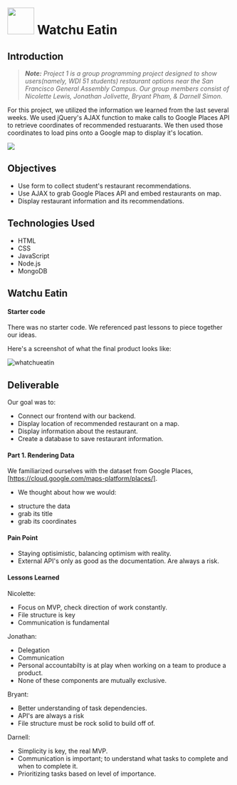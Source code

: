 # <img src="https://cloud.githubusercontent.com/assets/7833470/10423298/ea833a68-7079-11e5-84f8-0a925ab96893.png" width="60"> Watchu Eatin

## Introduction

> ***Note:*** *Project 1 is a group programming project designed to show users(namely, WDI 51 students) restaurant options near the San Francisco General Assembly Campus. Our group members consist of Nicolette Lewis, Jonathan Jolivette, Bryant Pham, & Darnell Simon.*

For this project, we utilized the information we learned from the last several weeks. We used jQuery's AJAX function to make calls to Google Places API to retrieve coordinates of recommended restuarants. We then used those coordinates to load pins onto a Google map to display it's location. 

![](https://media.giphy.com/media/iMBIti67aQVqvIXTrr/giphy.gif)

## Objectives

- Use form to collect student's restaurant recommendations.
- Use AJAX to grab Google Places API and embed restaurants on map.
- Display restaurant information and its recommendations.

## Technologies Used

- HTML
- CSS
- JavaScript
- Node.js
- MongoDB

## Watchu Eatin

#### Starter code

There was no starter code. We referenced past lessons to piece together our ideas.

Here's a screenshot of what the final product looks like:

![whatchueatin](https://imgur.com/3mzzaI6) 

## Deliverable

Our goal was to:
- Connect our frontend with our backend.
- Display location of recommended restaurant on a map.
- Display information about the restaurant. 
- Create a database to save restaurant information.

#### Part 1. Rendering Data
We familiarized ourselves with the dataset from Google Places,[https://cloud.google.com/maps-platform/places/].

+ We thought about how we would:
- structure the data
- grab its title
- grab its coordinates

#### Pain Point
- Staying optisimistic, balancing optimism with reality. 
- External API's only as good as the documentation. Are always a risk.

#### Lessons Learned

Nicolette:
- Focus on MVP, check direction of work constantly.
- File structure is key
- Communication is fundamental

Jonathan:
- Delegation
- Communication
- Personal accountabilty is at play when working on a team to produce a product.
- None of these components are mutually exclusive.

Bryant:
- Better understanding of task dependencies.
- API's are always a risk
- File structure must be rock solid to build off of. 

Darnell:
- Simplicity is key, the real MVP.
- Communication is important; to understand what tasks to complete and when to complete it.
- Prioritizing tasks based on level of importance.